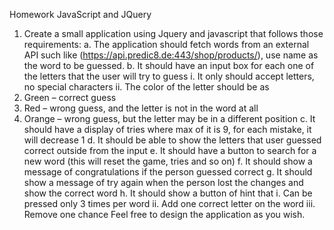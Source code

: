 Homework JavaScript and JQuery
1. Create a small application using Jquery and javascript that follows those requirements:
a. The application should fetch words from an external API such like
(https://api.predic8.de:443/shop/products/), use name as the word to be
guessed.
b. It should have an input box for each one of the letters that the user will try to guess
i. It only should accept letters, no special characters
ii. The color of the letter should be as
1. Green – correct guess
2. Red – wrong guess, and the letter is not in the word at all
3. Orange – wrong guess, but the letter may be in a different position
c. It should have a display of tries where max of it is 9, for each mistake, it will decrease 1
d. It should be able to show the letters that user guessed correct outside from the input
e. It should have a button to search for a new word (this will reset the game, tries and so
on)
f. It should show a message of congratulations if the person guessed correct
g. It should show a message of try again when the person lost the changes and show the
correct word
h. It should show a button of hint that
i. Can be pressed only 3 times per word
ii. Add one correct letter on the word
iii. Remove one chance
Feel free to design the application as you wish.
